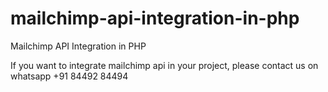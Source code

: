 # mailchimp-api-integration-in-php
Mailchimp API Integration in PHP

If you want to integrate mailchimp api in your project, please contact us on whatsapp +91 84492 84494
